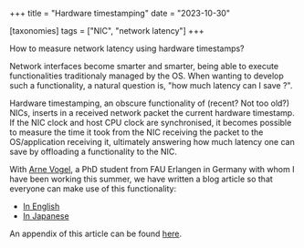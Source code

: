 +++
title = "Hardware timestamping"
date = "2023-10-30"

[taxonomies]
tags = ["NIC", "network latency"]
+++

How to measure network latency using hardware timestamps?

<!-- more -->

Network interfaces become smarter and smarter, being able to execute
functionalities traditionaly managed by the OS. When wanting to develop such a
functionality, a natural question is, "how much latency can I save ?".

Hardware timestamping, an obscure functionality of (recent? Not too old?) NICs,
inserts in a received network packet the current hardware timestamp. If the NIC
clock and host CPU clock are synchronised, it becomes possible to measure the
time it took from the NIC receiving the packet to the OS/application receiving
it, ultimately answering how much latency one can save by offloading a
functionality to the NIC.

With [Arne Vogel](https://sys.cs.fau.de/person/vogel), a PhD student from FAU
Erlangen in Germany with whom I have been working this summer, we have written
a blog article so that everyone can make use of this functionality:

- [In English](https://eng-blog.iij.ad.jp/archives/21198)
- [In Japanese](https://eng-blog.iij.ad.jp/archives/21208)

An appendix of this article can be found
[here](https://www.arnevogel.com/network-latency-measurements/).

